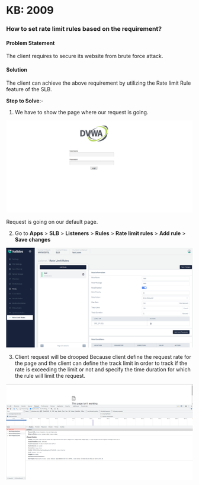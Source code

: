 # KB: 2009

### **How to set rate limit rules based on the requirement?**

#### **Problem Statement**

The client requires to secure its website from brute force attack.

#### **Solution**

The client can achieve the above requirement by utilizing the Rate limit Rule feature of the SLB.

**Step to Solve**:-

1. We have to show the page where our request is going.

![](/img/adc/v6/kb/adc10.1.png)

Request is going on our default page.

2. Go to **Apps** > **SLB** > **Listeners** > **Rules** > **Rate limit rules** > **Add rule** > **Save changes**

![](/img/adc/v7/kb/rate_limit_rule_kb_2009_2.png)

3. Client request will be drooped Because client define the request rate for the page and the client can define the track limit in order to track if the rate is exceeding the limit or not and specify the time duration for which the rule will limit the request.

![](/img/adc/v6/kb/adc10.3.png)

